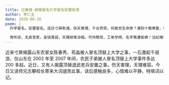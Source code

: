 ```yaml
---
title: 过秦楼·屏揭冒名升学冒名安置有感
author: 李仁玉
date: 2020-06-26
poem: |
  升学冒名，安置冒名，连日寸屏弥漫。伤天害理，千古奇观，何故贫生命惨？凄别十载寒窗，归队民工，梦沉书远。更老兵声咽，红尘困旅，仰天长叹！

  常听说，无良官吏，金钱落袋，天理纲常淡暗。可怜黎庶，工单学榜，名字竟遭偷换！法纪难容，为何胆大妄为，连连累犯？盼龙头铡下，血洗沉冤积怨！
---
```


近来寸屏揭露山东农家女陈春秀、苟晶被人冒名顶替上大学之事，一石激起千层浪，仅山东在 2002 年至 2007 年间，农民子弟被人冒名顶替上大学事件多达 200 多起。近日，又有人揭露顶替退武老兵安置之事。伤天害理，天理难容。今日又读师兄志攀校长寄来大词谴责此事，读后感触良多，心情难以平静，特填词以记。
